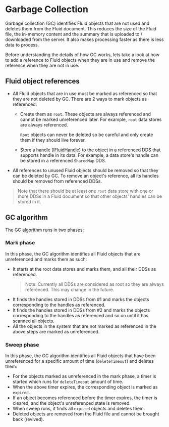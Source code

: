 # Garbage Collection
Garbage collection (GC) identifies Fluid objects that are not used and deletes them from the Fluid document. This reduces the size of the Fluid file, the in-memory content and the summary that is uploaded to / downloaded from the server. It also makes processing faster as there is less data to process.

Before understanding the details of how GC works, lets take a look at how to add a reference to Fluid objects when they are in use and remove the reference when they are not in use.

## Fluid object references
- All Fluid objects that are in use must be marked as referenced so that they are not deleted by GC. There are 2 ways to mark objects as referenced:
  - Create them as `root`. These objects are always referenced and cannot be marked unreferenced later. For example, `root` data stores are always referenced.

    `Root` objects can never be deleted so be careful and only create them if they should live forever.
  - Store a handle ([IFluidHandle](../../../common/lib/core-interfaces/src/handles.ts)) to the object in a referenced DDS that supports handle in its data. For example, a data store's handle can be stored in a referenced `SharedMap` DDS.
- All references to unused Fluid objects should be removed so that they can be deleted by GC. To remove an object's reference, all its handles should be removed from referenced DDSs.

> Note that there should be at least one `root` data store with one or more DDSs in a Fluid document so that other objects' handles can be stored in it.

## GC algorithm
The GC algorithm runs in two phases:

### Mark phase
In this phase, the GC algorithm identifies all Fluid objects that are unreferenced and marks them as such:
- It starts at the root data stores and marks them, and all their DDSs as referenced.
    > Note: Currently all DDSs are considered as root so they are always referenced. This may change in the future.
- It finds the handles stored in DDSs from #1 and marks the objects corresponding to the handles as referenced.
- It finds the handles stored in DDSs from #2 and marks the objects corresponding to the handles as referenced and so on until it has scanned all objects.
- All the objects in the system that are not marked as referenced in the above steps are marked as unreferenced.

### Sweep phase
In this phase, the GC algorithm identifies all Fluid objects that have been unreferenced for a specific amount of time (`deleteTimeout`) and deletes them:
- For the objects marked as unreferenced in the mark phase, a timer is started which runs for `deleteTimeout` amount of time.
- When the above timer expires, the corresponding object is marked as `expired`.
- If an object becomes referenced before the timer expires, the timer is cleared, and the object's unreferenced state is removed.
- When sweep runs, it finds all `expired` objects and deletes them.
- Deleted objects are removed from the Fluid file and cannot be brought back (revived).